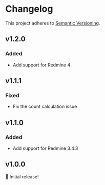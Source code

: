 # Changelog

This project adheres to [Semantic Versioning](https://semver.org/spec/v2.0.0.html).

## v1.2.0

### Added

* Add support for Redmine 4

## v1.1.1

### Fixed

* Fix the count calculation issue

## v1.1.0

### Added

* Add support for Redmine 3.4.3

## v1.0.0

🎉 Initial release!
